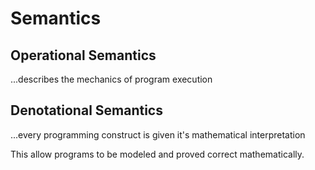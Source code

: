 # Semantics

## Operational Semantics

...describes the mechanics of program execution


## Denotational Semantics

...every programming construct is given it's mathematical interpretation

This allow programs to be modeled and proved correct mathematically.

